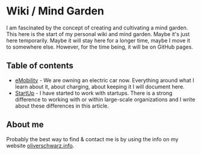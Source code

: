# Wiki / Mind Garden

I am fascinated by the concept of creating and cultivating a mind garden. This here is the start of my personal wiki and mind garden. Maybe it's just here temporarily. Maybe it will stay here for a longer time, maybe I move it to somewhere else. However, for the time being, it will be on GitHub pages.

## Table of contents

* [eMobility](emobility.md) - We are owning an electric car now. Everything around what I learn about it, about charging, about keeping it I will document here.
* [StartUp](startup.md) - I have started to work with startups. There is a strong difference to working with or within large-scale organizations and I write about these differences in this article.

## About me

Probably the best way to find & contact me is by using the info on my website [oliverschwarz.info](https://oliverschwarz.info).
